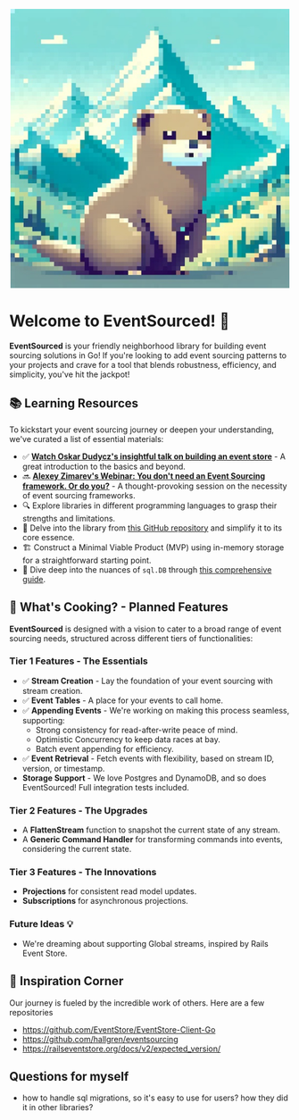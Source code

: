 <p align="center">
  <img src="logo.png" width="500">
</p>

# Welcome to EventSourced! 🚀

**EventSourced** is your friendly neighborhood library for building event sourcing solutions in Go! If you're looking to add event sourcing patterns to your projects and crave for a tool that blends robustness, efficiency, and simplicity, you've hit the jackpot!

## 📚 Learning Resources

To kickstart your event sourcing journey or deepen your understanding, we've curated a list of essential materials:

- ✅ **[Watch Oskar Dudycz's insightful talk on building an event store](https://youtu.be/gaoZdtQSOTo?si=5fGoIchkE48wZzoX)** - A great introduction to the basics and beyond.
- 🔜 **[Alexey Zimarev's Webinar: You don't need an Event Sourcing framework. Or do you?](https://www.architecture-weekly.com/p/webinar-6-webinar-with-alexey-zimarev)** - A thought-provoking session on the necessity of event sourcing frameworks.
- 🔍 Explore libraries in different programming languages to grasp their strengths and limitations.
- 🧐 Delve into the library from [this GitHub repository](https://github.com/eugene-khyst/postgresql-event-sourcing) and simplify it to its core essence.
- 🏗 Construct a Minimal Viable Product (MVP) using in-memory storage for a straightforward starting point.
- 📘 Dive deep into the nuances of `sql.DB` through [this comprehensive guide](http://go-database-sql.org).

## 🌟 What's Cooking? - Planned Features

**EventSourced** is designed with a vision to cater to a broad range of event sourcing needs, structured across different tiers of functionalities:

### Tier 1 Features - The Essentials
- ✅ **Stream Creation** - Lay the foundation of your event sourcing with stream creation.
- ✅ **Event Tables** - A place for your events to call home.
- ✅ **Appending Events** - We're working on making this process seamless, supporting:
  - Strong consistency for read-after-write peace of mind.
  - Optimistic Concurrency to keep data races at bay.
  - Batch event appending for efficiency.
- ✅ **Event Retrieval** - Fetch events with flexibility, based on stream ID, version, or timestamp.
- **Storage Support** - We love Postgres and DynamoDB, and so does EventSourced! Full integration tests included.

### Tier 2 Features - The Upgrades
- A **FlattenStream** function to snapshot the current state of any stream.
- A **Generic Command Handler** for transforming commands into events, considering the current state.

### Tier 3 Features - The Innovations
- **Projections** for consistent read model updates.
- **Subscriptions** for asynchronous projections.

### Future Ideas 💡
- We're dreaming about supporting Global streams, inspired by Rails Event Store.

## 🎨 Inspiration Corner

Our journey is fueled by the incredible work of others. Here are a few repositories
- https://github.com/EventStore/EventStore-Client-Go
- https://github.com/hallgren/eventsourcing
- https://railseventstore.org/docs/v2/expected_version/

## Questions for myself

- how to handle sql migrations, so it's easy to use for users? how they did it in other libraries?